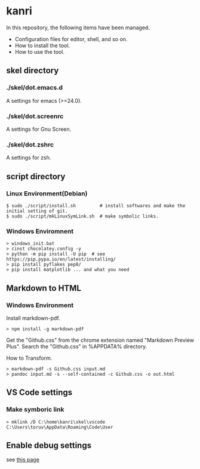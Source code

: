 # kanri

In this repository, the following items have been managed.

* Configuration files for editor, shell, and so on.
* How to install the tool.
* How to use the tool.

## skel directory

### ./skel/dot.emacs.d
A settings for emacs (>=24.0).

### ./skel/dot.screenrc
A settings for Gnu Screen.

### ./skel/dot.zshrc
A settings for zsh.

## script directory
### Linux Environment(Debian)
```bash:
$ sudo ./script/install.sh         # install softwares and make the initial setting of git.
$ sudo ./script/mkLinuxSymLink.sh  # make symbolic links.
```

### Windows Enviromnent
```bat:
> windows_init.bat
> cinst chocolatey.config -y
> python -m pip install -U pip  # see https://pip.pypa.io/en/latest/installing/
> pip install pyflakes pep8/	
> pip install matplotlib ... and what you need
```

## Markdown to HTML
### Windows Environment
Install markdown-pdf.

```bat:
> npm install -g markdown-pdf
```

Get the "Github.css" from the chrome extension named "Markdown Preview Plus". 
Search the "Github.css" in %APPDATA% directory.

How to Transform.
```bat:
> markdown-pdf -s Github.css input.md
> pandoc input.md -s --self-contained -c Github.css -o out.html
```

## VS Code settings
### Make symboric link

```bat:
> mklink /D C:\home\kanri\skel\vscode C:\Users\toruv\AppData\Roaming\Code\User
```

## Enable debug settings

see [this page](https://code.visualstudio.com/docs/languages/python)
